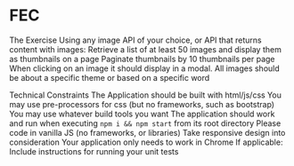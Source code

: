 # FEC

The Exercise
Using any image API of your choice, or API that returns content with images:
Retrieve a list of at least 50 images and display them as thumbnails on a page
Paginate thumbnails by 10 thumbnails per page
When clicking on an image it should display in a modal.
All images should be about a specific theme or based on a specific word

Technical Constraints
The Application should be built with html/js/css
You may use pre-processors for css (but no frameworks, such as bootstrap)
You may use whatever build tools you want
The application should work and run when executing
`npm i && npm start` from its root directory
Please code in vanilla JS (no frameworks, or libraries)
Take responsive design into consideration
Your application only needs to work in Chrome
If applicable: Include instructions for running your unit tests
